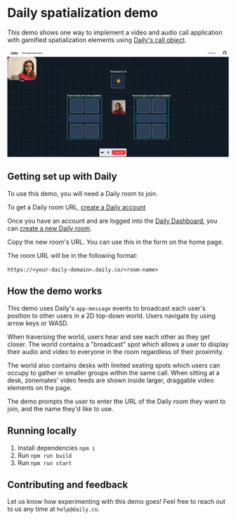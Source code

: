 # Daily spatialization demo

This demo shows one way to implement a video and audio call application with gamified spatialization elements using [Daily's call object](https://docs.daily.co/guides/products/call-object).

![Spatial video demo showing 2D world elements](./screenshot.png)

## Getting set up with Daily

To use this demo, you will need a Daily room to join.

To get a Daily room URL, [create a Daily account](https://dashboard.daily.co/signup)

Once you have an account and are logged into the [Daily Dashboard](https://dashboard.daily.co/), you can [create a new Daily room](https://dashboard.daily.co/rooms/create).

Copy the new room's URL. You can use this in the form on the home page.

The room URL will be in the following format:

`https://<your-daily-domain>.daily.co/<room-name>`

## How the demo works

This demo uses Daily's `app-message` events to broadcast each user's position to other users in a 2D top-down world. Users navigate by using arrow keys or WASD.

When traversing the world, users hear and see each other as they get closer. The world contains a "broadcast" spot which allows a user to display their audio and video to everyone in the room regardless of their proximity.

The world also contains desks with limited seating spots which users can occupy to gather in smaller groups within the same call. When sitting at a desk, zonemates' video feeds are shown inside larger, draggable video elements on the page.

The demo prompts the user to enter the URL of the Daily room they want to join, and the name they'd like to use.

## Running locally

1. Install dependencies `npm i`
2. Run `npm run build`
3. Run `npm run start`

## Contributing and feedback

Let us know how experimenting with this demo goes! Feel free to reach out to us any time at `help@daily.co`.
